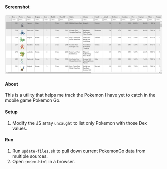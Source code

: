 #### Screenshot

![Screenshot](media/screenshot.png)

#### About

This is a utility that helps me track the Pokemon I have yet to catch in the mobile game Pokemon Go.

#### Setup

1. Modify the JS array `uncaught` to list only Pokemon with those Dex values.

#### Run

1. Run `update-files.sh` to pull down current PokemonGo data from multiple sources.
2. Open `index.html` in a browser.
